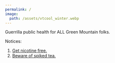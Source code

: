 ```yaml
---
permalink: /
image:
  path: /assets/vtcool_winter.webp
---
```



Guerrilla public health for ALL Green Mountain folks. 

Notices:

1.  [Get nicotine free.](./quit/)
2.  [Beware of spiked tea.](./teaparty/)
